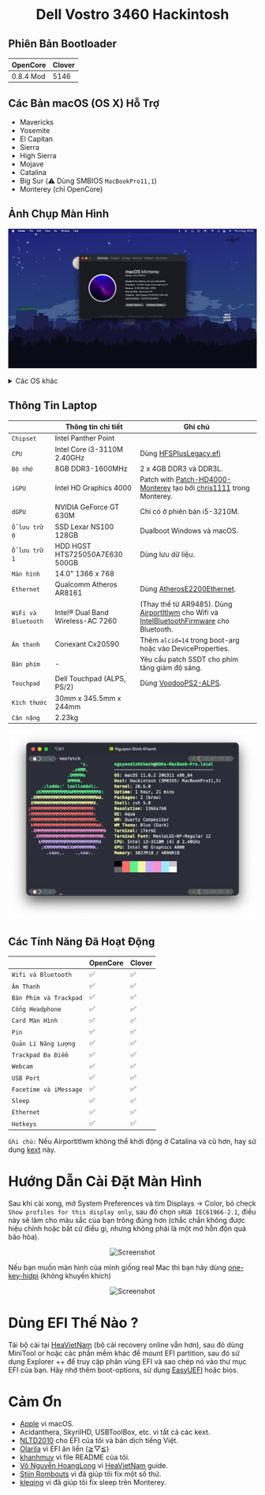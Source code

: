 # <div align="center">Dell Vostro 3460 Hackintosh</div>
## Phiên Bản Bootloader

|OpenCore|Clover|
|--------|------|
|0.8.4 Mod|5146| 

## Các Bản macOS (OS X) Hỗ Trợ
- Mavericks
- Yosemite
- El Capitan
- Sierra
- High Sierra
- Mojave
- Catalina
- Big Sur (⚠️ Dùng SMBIOS ```MacBookPro11,1```)
- Monterey (chỉ OpenCore)
## Ảnh Chụp Màn Hình

<div align="center">
  
![Screenshot](Screenshots/ScreenShot.png)
   
</div>
<details>
		<summary>Các OS khác</summary>
      <br>
  
![Screenshot](Screenshots/Mavericks.png)
![Screenshot](Screenshots/HighSierra.png)
![Screenshot](Screenshots/Mojave.png)
![Screenshot](Screenshots/Catalina.png)
![Screenshot](Screenshots/BigSur.png)
  
</details>

## Thông Tin Laptop
 
|                     | Thông tin chi tiết | Ghi chú |
| ---------------------------- | ---------------------- |------------------|
| ``Chipset``| Intel Panther Point |   |
| ``CPU``| Intel Core i3-3110M 2.40GHz | Dùng [HFSPlusLegacy.efi](https://github.com/acidanthera/OcBinaryData/blob/master/Drivers/HfsPlusLegacy.efi) |
| ``Bộ nhớ``| 8GB DDR3-1600MHz | 2 x 4GB DDR3 và DDR3L. |
| ``iGPU``| Intel HD Graphics 4000 | Patch with [Patch-HD4000-Monterey](https://github.com/chris1111/Patch-HD4000-Monterey) tạo bởi [chris1111](https://github.com/chris1111) trong Monterey. |
| ``dGPU``| NVIDIA GeForce GT 630M | Chỉ có ở phiên bản i5-3210M. |
| ``Ổ lưu trữ 0``| SSD Lexar NS100 128GB | Dualboot Windows và macOS. |
| ``Ổ lưu trữ 1``| HDD HGST HTS725050A7E630 500GB | Dùng lưu dữ liệu. |
| ``Màn hình``| 14.0" 1366 x 768 |    |
| ``Ethernet``| Qualcomm Atheros AR8161 | Dùng [AtherosE2200Ethernet](https://github.com/Mieze/AtherosE2200Ethernet/releases/tag/2.2.2). |
| ``WiFi và Bluetooth``| Intel® Dual Band Wireless-AC 7260 | (Thay thế từ AR9485). Dùng [AirportItlwm](https://github.com/OpenIntelWireless/itlwm/releases) cho Wifi và [IntelBluetoothFirmware](https://openintelwireless.github.io/IntelBluetoothFirmware/) cho Bluetooth. | 
| ``Âm thanh``| Conexant Cx20590 | Thêm `alcid=14` trong boot-arg hoặc vào DeviceProperties. |
| ``Bàn phím``| - | Yêu cầu patch SSDT cho phím tăng giảm độ sáng. |
| ``Touchpad``| Dell Touchpad (ALPS, PS/2) | Dùng [VoodooPS2-ALPS](https://github.com/SkyrilHD/VoodooPS2-ALPS/releases/tag/1.0.7). |
| ``Kích thước``| 30mm x 345.5mm x 244mm |     |
|``Cân nặng``| 2.23kg |     |
  
<div align="center">
  
![Screenshot](Screenshots/specs.png)
  
</div>

## Các Tính Năng Đã Hoạt Động


|                               | OpenCore             | Clover|
| ----------------------------- | -------------------- | ------------------|
| ``Wifi và Bluetooth``|✅|✅|
| ``Âm Thanh``|✅|✅|
| ``Bàn Phím và Trackpad``|✅|✅|
| ``Cổng Headphone``|✅|✅|
| ``Card Màn Hình``|✅|✅|
| ``Pin``|✅|✅|
| ``Quản Lí Năng Lượng``|✅|✅|
| ``Trackpad Đa Điểm``|✅|✅|                                                                          
| ``Webcam``|✅|✅|
| ``USB Port``|✅|✅|
| ``Facetime và iMessage``|✅|✅|
| ``Sleep``|✅|✅|
| ``Ethernet``|✅|✅|
| ``Hotkeys``|✅|✅|

```Ghi chú:``` Nếu Airportitlwm không thể khởi động ở Catalina và cũ hơn, hay sử dụng [kext](https://github.com/qilskcter/Dell-Vostro-3460-Hackintosh/tree/main/Kexts) này.

# Hướng Dẫn Cài Đặt Màn Hình
Sau khi cài xong, mở System Preferences và tìm Displays -> Color, bỏ check `Show profiles for this display only`, sau đó chọn `sRGB IEC61966-2.1`, điều này sẽ làm cho màu sắc của bạn trông đúng hơn (chắc chắn không được hiệu chỉnh hoặc bất cứ điều gì, nhưng không phải là một mớ hỗn độn quá bão hòa).

<div align="center">
  
![Screenshot](Screenshots/Display.png)

</div>

Nếu bạn muốn màn hình của mình giống real Mac thì bạn hãy dùng [one-key-hidpi](https://github.com/xzhih/one-key-hidpi) (không khuyến khích)

<div align="center">
  
![Screenshot](Screenshots/Display_2.png)
  
</div>

# Dùng EFI Thế Nào ?
Tải bộ cài tại [HeaVietNam](https://heavietnam.github.io/image/index.html) (bộ cài recovery online vẫn hơn), sau đó dùng MiniTool or hoặc các phần mềm khác để mount EFI partition, sau đó sử dụng Explorer ++ để truy cập phân vùng EFI và sao chép nó vào thư mục EFI của bạn. Hãy nhớ thêm boot-options, sử dụng [EasyUEFI](https://www.easyuefi.com/index-us.html) hoặc bios.
# Cảm Ơn
- [Apple](https://apple.com) vì macOS.
- Acidanthera, SkyrilHD, USBToolBox, etc. vì tất cả các kext.
- [NLTD2010](https://github.com/NLTD2010) cho EFI của tôi và bản dịch tiếng Việt.
- [Olarila](https://olarila.com) vì EFI ăn liền (≧▽≦)
- [khanhmuy](https://github.com/khanhmuy) vì file README của tôi.
- [Võ Nguyễn HoangLong](https://www.facebook.com/profile.php?id=100070274020733) vì [HeaVietNam](http://heavietnam.ga/) guide.
- [Stijn Rombouts](https://www.facebook.com/stijn.rombouts2) vì đã giúp tôi fix một số thứ.
- [kleqing](https://github.com/kleqing) vì đã giúp tôi fix sleep trên Monterey.
